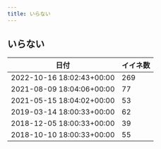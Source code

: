 ```yaml
---
title: いらない
---
```

## いらない

|日付|イイネ数|
|-|-|
|2022-10-16 18:02:43+00:00|269|
|2021-08-09 18:04:06+00:00|77|
|2021-05-15 18:04:02+00:00|53|
|2019-03-14 18:00:33+00:00|62|
|2018-12-05 18:00:33+00:00|39|
|2018-10-10 18:00:33+00:00|55|
